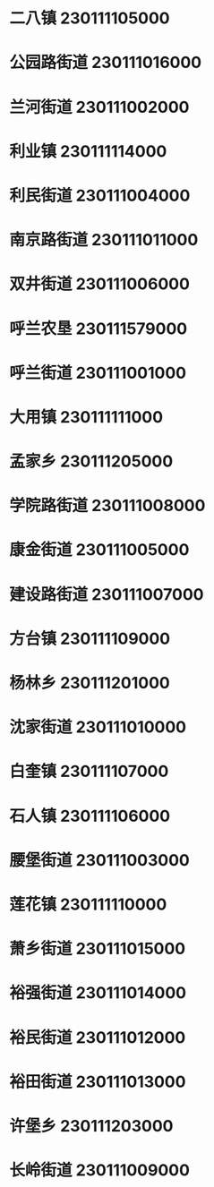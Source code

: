 # 二八镇 230111105000
# 公园路街道 230111016000
# 兰河街道 230111002000
# 利业镇 230111114000
# 利民街道 230111004000
# 南京路街道 230111011000
# 双井街道 230111006000
# 呼兰农垦 230111579000
# 呼兰街道 230111001000
# 大用镇 230111111000
# 孟家乡 230111205000
# 学院路街道 230111008000
# 康金街道 230111005000
# 建设路街道 230111007000
# 方台镇 230111109000
# 杨林乡 230111201000
# 沈家街道 230111010000
# 白奎镇 230111107000
# 石人镇 230111106000
# 腰堡街道 230111003000
# 莲花镇 230111110000
# 萧乡街道 230111015000
# 裕强街道 230111014000
# 裕民街道 230111012000
# 裕田街道 230111013000
# 许堡乡 230111203000
# 长岭街道 230111009000
